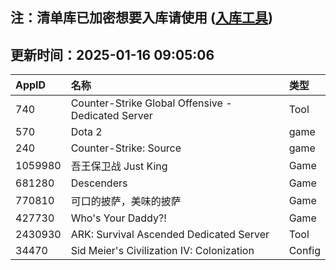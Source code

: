 ## 注：清单库已加密想要入库请使用 ([入库工具](https://github.com/BlankTMing/ManifestAutoUpdate/releases))

## 更新时间：2025-01-16 09:05:06
| AppID | 名称 | 类型  |
| :-------------------- | :----------------------------- | :----------- |
| 740 | Counter-Strike Global Offensive - Dedicated Server| Tool |
| 570 | Dota 2| game |
| 240 | Counter-Strike: Source| game |
| 1059980 | 吾王保卫战 Just King| Game |
| 681280 | Descenders| Game |
| 770810 | 可口的披萨，美味的披萨| Game |
| 427730 | Who's Your Daddy?!| Game |
| 2430930 | ARK: Survival Ascended Dedicated Server| Tool |
| 34470 | Sid Meier's Civilization IV: Colonization| Config |
